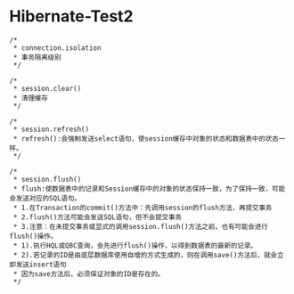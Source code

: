 # Hibernate-Test2
  
  	/*
	 * connection.isolation
	 * 事务隔离级别 
	 */  
    
	/*
	 * session.clear()
	 * 清理缓存
	 */
      
	/*
	 * session.refresh()
	 * refresh():会强制发送select语句，使session缓存中对象的状态和数据表中的状态一样。
	 */
	
	/*
	 * session.flush()
	 * flush:使数据表中的记录和Session缓存中的对象的状态保持一致，为了保持一致，可能会发送对应的SQL语句。
	 * 1.在Transaction的commit()方法中：先调用session的flush方法，再提交事务
	 * 2.flush()方法可能会发送SQL语句，但不会提交事务
	 * 3.注意：在未提交事务或显式的调用session.flush()方法之前，也有可能会进行flush()操作。
	 * 1).执行HQL或QBC查询，会先进行flush()操作，以得到数据表的最新的记录。
	 * 2).若记录的ID是由底层数据库使用自增的方式生成的，则在调用save()方法后，就会立即发送insert语句
	 * 因为save方法后，必须保证对象的ID是存在的。
	 */

